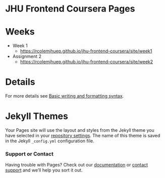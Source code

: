 # JHU Frontend Coursera Pages

# Weeks
* Week 1 
    * https://rcolemjhuep.github.io/jhu-frontend-coursera/site/week1
* Assignment 2
    * https://rcolemjhuep.github.io/jhu-frontend-coursera/site/week2
    
# Details
For more details see [Basic writing and formatting syntax](https://docs.github.com/en/github/writing-on-github/getting-started-with-writing-and-formatting-on-github/basic-writing-and-formatting-syntax).

# Jekyll Themes

Your Pages site will use the layout and styles from the Jekyll theme you have selected in your [repository settings](https://github.com/rcolemjhuep/coursera-test/settings/pages). The name of this theme is saved in the Jekyll `_config.yml` configuration file.

### Support or Contact

Having trouble with Pages? Check out our [documentation](https://docs.github.com/categories/github-pages-basics/) or [contact support](https://support.github.com/contact) and we’ll help you sort it out.

